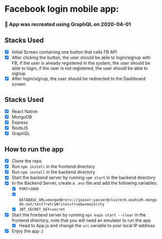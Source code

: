 # Facebook login mobile app:

### 🔴 App was recreated using GraphQL on 2020-04-01

## Stacks Used

- [x] Initial Screen containing one button that calls FB API
- [x] After clicking the button, the user should be able to login/signup with FB, if the user is already registered in the system, the user should be able to login, if the user is not registered, the user should be able to signup
- [x] After login/signup, the user should be redirected to the Dashboard screen

## Stacks Used

- [x] React Native
- [x] MongoDB
- [x] Express
- [x] NodeJS
- [x] GraphQL

## How to run the app

- [x] Clone the repo
- [x] Run `npm install` in the frontend directory
- [x] Run `npm install` in the backend directory
- [x] Start the backend server by running `npm start` in the backend directory
- [x] In the Backend Server, create a `.env` file and add the following variables:
  - [x] `PORT=3000`
  - [x] `DATABASE_URL=mongodb+srv://yasser:yasser@cluster0.oeahidh.mongodb.net/test?retryWrites=true&w=majority`
  - [x] `JWT_SECRET_KEY=secret`
- [x] Start the frontend server by running `npx expo start --clear` in the frontend directory, note that you will need an emulator to run the app
  - [x] Head to App.js and change the `uri` variable to your local IP address
- [x] Enjoy the app :)
